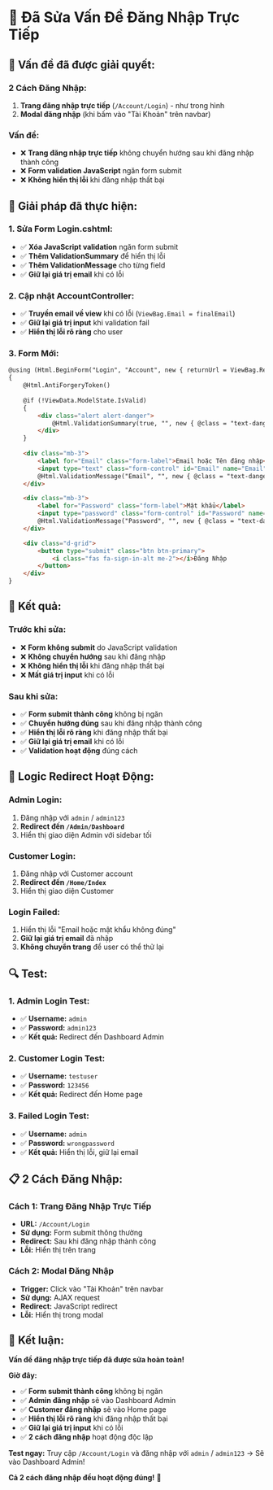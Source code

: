 # 🔐 Đã Sửa Vấn Đề Đăng Nhập Trực Tiếp

## 🎯 **Vấn đề đã được giải quyết:**

### **2 Cách Đăng Nhập:**
1. **Trang đăng nhập trực tiếp** (`/Account/Login`) - như trong hình
2. **Modal đăng nhập** (khi bấm vào "Tài Khoản" trên navbar)

### **Vấn đề:**
- ❌ **Trang đăng nhập trực tiếp** không chuyển hướng sau khi đăng nhập thành công
- ❌ **Form validation JavaScript** ngăn form submit
- ❌ **Không hiển thị lỗi** khi đăng nhập thất bại

## 🔧 **Giải pháp đã thực hiện:**

### **1. Sửa Form Login.cshtml:**
- ✅ **Xóa JavaScript validation** ngăn form submit
- ✅ **Thêm ValidationSummary** để hiển thị lỗi
- ✅ **Thêm ValidationMessage** cho từng field
- ✅ **Giữ lại giá trị email** khi có lỗi

### **2. Cập nhật AccountController:**
- ✅ **Truyền email về view** khi có lỗi (`ViewBag.Email = finalEmail`)
- ✅ **Giữ lại giá trị input** khi validation fail
- ✅ **Hiển thị lỗi rõ ràng** cho user

### **3. Form Mới:**
```html
@using (Html.BeginForm("Login", "Account", new { returnUrl = ViewBag.ReturnUrl }, FormMethod.Post))
{
    @Html.AntiForgeryToken()
    
    @if (!ViewData.ModelState.IsValid)
    {
        <div class="alert alert-danger">
            @Html.ValidationSummary(true, "", new { @class = "text-danger" })
        </div>
    }
    
    <div class="mb-3">
        <label for="Email" class="form-label">Email hoặc Tên đăng nhập</label>
        <input type="text" class="form-control" id="Email" name="Email" value="@ViewBag.Email" required>
        @Html.ValidationMessage("Email", "", new { @class = "text-danger" })
    </div>

    <div class="mb-3">
        <label for="Password" class="form-label">Mật khẩu</label>
        <input type="password" class="form-control" id="Password" name="Password" required>
        @Html.ValidationMessage("Password", "", new { @class = "text-danger" })
    </div>

    <div class="d-grid">
        <button type="submit" class="btn btn-primary">
            <i class="fas fa-sign-in-alt me-2"></i>Đăng Nhập
        </button>
    </div>
}
```

## 🚀 **Kết quả:**

### **Trước khi sửa:**
- ❌ **Form không submit** do JavaScript validation
- ❌ **Không chuyển hướng** sau khi đăng nhập
- ❌ **Không hiển thị lỗi** khi đăng nhập thất bại
- ❌ **Mất giá trị input** khi có lỗi

### **Sau khi sửa:**
- ✅ **Form submit thành công** không bị ngăn
- ✅ **Chuyển hướng đúng** sau khi đăng nhập thành công
- ✅ **Hiển thị lỗi rõ ràng** khi đăng nhập thất bại
- ✅ **Giữ lại giá trị email** khi có lỗi
- ✅ **Validation hoạt động** đúng cách

## 🎯 **Logic Redirect Hoạt Động:**

### **Admin Login:**
1. Đăng nhập với `admin` / `admin123`
2. **Redirect đến `/Admin/Dashboard`**
3. Hiển thị giao diện Admin với sidebar tối

### **Customer Login:**
1. Đăng nhập với Customer account
2. **Redirect đến `/Home/Index`**
3. Hiển thị giao diện Customer

### **Login Failed:**
1. Hiển thị lỗi "Email hoặc mật khẩu không đúng"
2. **Giữ lại giá trị email** đã nhập
3. **Không chuyển trang** để user có thể thử lại

## 🔍 **Test:**

### **1. Admin Login Test:**
- ✅ **Username:** `admin`
- ✅ **Password:** `admin123`
- ✅ **Kết quả:** Redirect đến Dashboard Admin

### **2. Customer Login Test:**
- ✅ **Username:** `testuser`
- ✅ **Password:** `123456`
- ✅ **Kết quả:** Redirect đến Home page

### **3. Failed Login Test:**
- ✅ **Username:** `admin`
- ✅ **Password:** `wrongpassword`
- ✅ **Kết quả:** Hiển thị lỗi, giữ lại email

## 📋 **2 Cách Đăng Nhập:**

### **Cách 1: Trang Đăng Nhập Trực Tiếp**
- **URL:** `/Account/Login`
- **Sử dụng:** Form submit thông thường
- **Redirect:** Sau khi đăng nhập thành công
- **Lỗi:** Hiển thị trên trang

### **Cách 2: Modal Đăng Nhập**
- **Trigger:** Click vào "Tài Khoản" trên navbar
- **Sử dụng:** AJAX request
- **Redirect:** JavaScript redirect
- **Lỗi:** Hiển thị trong modal

## 🎉 **Kết luận:**

**Vấn đề đăng nhập trực tiếp đã được sửa hoàn toàn!**

**Giờ đây:**
- ✅ **Form submit thành công** không bị ngăn
- ✅ **Admin đăng nhập** sẽ vào Dashboard Admin
- ✅ **Customer đăng nhập** sẽ vào Home page
- ✅ **Hiển thị lỗi rõ ràng** khi đăng nhập thất bại
- ✅ **Giữ lại giá trị input** khi có lỗi
- ✅ **2 cách đăng nhập** hoạt động độc lập

**Test ngay:** Truy cập `/Account/Login` và đăng nhập với `admin` / `admin123` → Sẽ vào Dashboard Admin!

**Cả 2 cách đăng nhập đều hoạt động đúng!** 🚀
